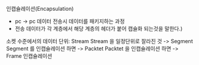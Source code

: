 인캡슐레이션(Encapsulation)
- pc -> pc 데이터 전송시 데이터를 패키지하는 과정
- 전송 데이터가 각 계층에서 해당 계층의 헤더가 붙어 캡슐화 되는것을 말한다.)



소켓 수준에서의 데이터 단위: Stream
Stream 을 일정단위로 잘라진 것 -> Segment
Segment 를 인캡슐레이션 하면 -> Packtet
Packtet 을 인캡슐레이션 하면 -> Frame
인캡슐레이션
